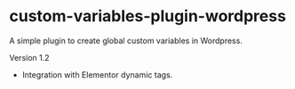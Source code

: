 # custom-variables-plugin-wordpress
A simple plugin to create global custom variables in Wordpress.

Version 1.2
- Integration with Elementor dynamic tags.
